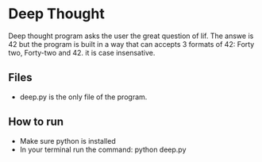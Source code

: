 # Deep Thought
Deep thought program asks the user the great question of lif. The answe is 42 but the program is built in a way that can accepts 3 formats of 42: Forty two, Forty-two and 42. it is case insensative.

## Files 
- deep.py is the only file of the program.

## How to run 

- Make sure python is installed
- In your terminal run the command: python deep.py
